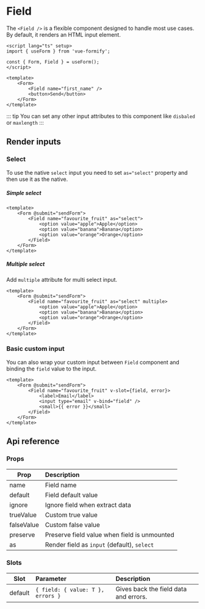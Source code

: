 # Field
The `<Field />` is a flexible component designed to handle most use cases. By default, it renders an HTML input element.

```vue
<script lang="ts" setup>
import { useForm } from 'vue-formify';

const { Form, Field } = useForm();
</script>

<template>
	<Form>
		<Field name="first_name" />
		<button>Send</button>
	</Form>
</template>
```
::: tip
You can set any other input attributes to this component like `disbaled` or `maxlength` 
:::
## Render inputs
### Select
To use the native `select` input you need to set `as="select"` property and then use it as the native.
##### Simple select
```vue
<template>
    <Form @submit="sendForm">
        <Field name="favourite_fruit" as="select">
            <option value="apple">Apple</option>
            <option value="banana">Banana</option>
            <option value="orange">Orange</option>
        </Field>
    </Form>
</template>
```
##### Multiple select
Add `multiple` attribute for multi select input.
```vue
<template>
    <Form @submit="sendForm">
        <Field name="favourite_fruit" as="select" multiple>
            <option value="apple">Apple</option>
            <option value="banana">Banana</option>
            <option value="orange">Orange</option>
        </Field>
    </Form>
</template>
```


### Basic custom input
You can also wrap your custom input between `Field` component and binding the `field` value to the input.
```vue
<template>
    <Form @submit="sendForm">
        <Field name="favourite_fruit" v-slot={field, error}>
            <label>Email</label>
            <input type="email" v-bind="field" />
            <small>{{ error }}</small>
        </Field>
    </Form>
</template>
```
## Api reference
### Props
| Prop                 |      Description      |
| --------------------- | :----------- |
| name               | Field name |
| default               | Field default value |
| ignore               | Ignore field when extract data |
| trueValue               | Custom true value |
| falseValue               | Custom false value |
| preserve               | Preserve field value when field is unmounted |
| as               | Render field as `input` (default), `select` |

### Slots
| Slot      |      Parameter      |        Description
| -------------  | :-------------------- | :-------------------- |
| default      | `{ field: { value: T }, errors }` | Gives back the field data and errors. |
